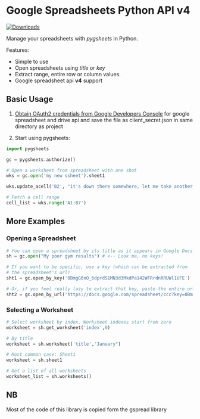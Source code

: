 # Google Spreadsheets Python API v4
[![Downloads](https://img.shields.io/pypi/dm/pygsheets.svg)](https://pypi.python.org/pypi/pygsheets)

Manage your spreadsheets with _pygsheets_ in Python.

Features:

* Simple to use
* Open spreadsheets using _title_ or _key_
* Extract range, entire row or column values.
* Google spreadsheet api __v4__ support

## Basic Usage

1. [Obtain OAuth2 credentials from Google Developers Console](https://console.developers.google.com/start/api?id=sheets.googleapis.com) for google spreadsheet and drive api and save the file as client_secret.json in same directory as project

2. Start using pygsheets:

```python
import pygsheets

gc = pygsheets.authorize()

# Open a worksheet from spreadsheet with one shot
wks = gc.open('my new ssheet').sheet1

wks.update_acell('B2', "it's down there somewhere, let me take another look.")

# Fetch a cell range
cell_list = wks.range('A1:B7')
```

## More Examples

### Opening a Spreadsheet

```python
# You can open a spreadsheet by its title as it appears in Google Docs 
sh = gc.open("My poor gym results") # <-- Look ma, no keys!

# If you want to be specific, use a key (which can be extracted from
# the spreadsheet's url)
sht1 = gc.open_by_key('0BmgG6nO_6dprdS1MN3d3MkdPa142WFRrdnRRUWl1UFE')

# Or, if you feel really lazy to extract that key, paste the entire url
sht2 = gc.open_by_url('https://docs.google.com/spreadsheet/ccc?key=0Bm...FE&hl')
```

### Selecting a Worksheet

```python
# Select worksheet by index. Worksheet indexes start from zero
worksheet = sh.get_worksheet('index',0)

# By title
worksheet = sh.worksheet('title',"January")

# Most common case: Sheet1
worksheet = sh.sheet1

# Get a list of all worksheets
worksheet_list = sh.worksheets()
```

## NB
Most of the code of this library is copied form the gspread library